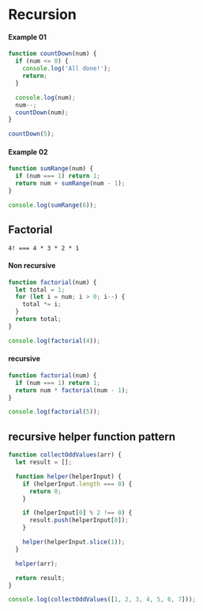 # Recursion

#### Example 01

```javascript
function countDown(num) {
  if (num <= 0) {
    console.log('All done!');
    return;
  }

  console.log(num);
  num--;
  countDown(num);
}

countDown(5);
```

#### Example 02

```javascript
function sumRange(num) {
  if (num === 1) return 1;
  return num + sumRange(num - 1);
}

console.log(sumRange(6));
```

## Factorial

`4! === 4 * 3 * 2 * 1`

#### Non recursive

```javascript
function factorial(num) {
  let total = 1;
  for (let i = num; i > 0; i--) {
    total *= i;
  }
  return total;
}

console.log(factorial(4));
```

#### recursive

```javascript
function factorial(num) {
  if (num === 1) return 1;
  return num * factorial(num - 1);
}

console.log(factorial(5));
```

## recursive helper function pattern

```javascript
function collectOddValues(arr) {
  let result = [];

  function helper(helperInput) {
    if (helperInput.length === 0) {
      return 0;
    }

    if (helperInput[0] % 2 !== 0) {
      result.push(helperInput[0]);
    }

    helper(helperInput.slice(1));
  }

  helper(arr);

  return result;
}

console.log(collectOddValues([1, 2, 3, 4, 5, 6, 7]));
```

